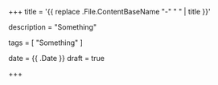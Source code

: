 +++
title = '{{ replace .File.ContentBaseName "-" " " | title }}'

description = "Something"

tags = [ "Something" ]

date = {{ .Date }}
draft = true

+++
